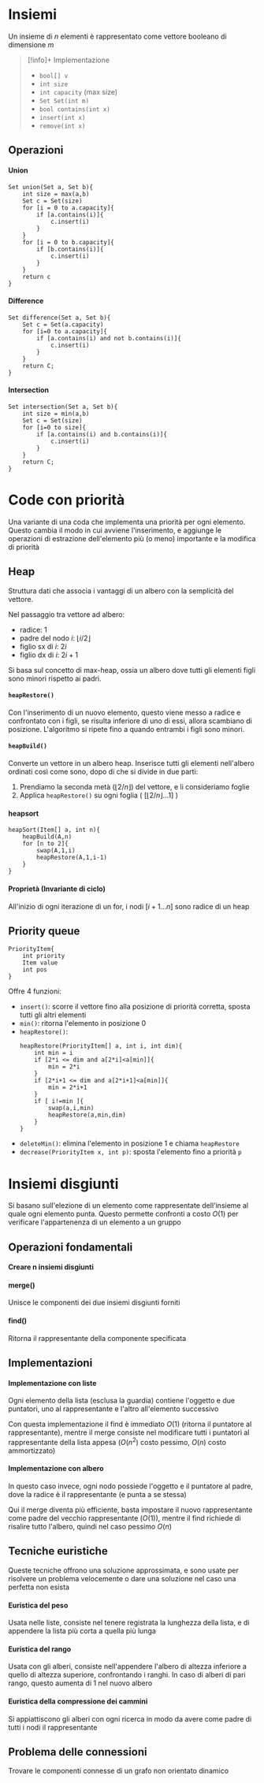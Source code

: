 # Insiemi
Un insieme di $n$ elementi è rappresentato come vettore booleano di dimensione $m$ 


> [!info]+ Implementazione
> - `bool[] v`
> - `int size`
> - `int capacity` (max size)
> - `Set Set(int m)`
> - `bool contains(int x)`
> - `insert(int x)`
> - `remove(int x)`

## Operazioni
#### Union
```
Set union(Set a, Set b){
	int size = max(a,b)
	Set c = Set(size)
	for [i = 0 to a.capacity]{
		if [a.contains(i)]{
			c.insert(i)
		}
	}
	for [i = 0 to b.capacity]{
		if [b.contains(i)]{
			c.insert(i)
		}
	}
	return c
}
```

#### Difference
```
Set difference(Set a, Set b){
	Set c = Set(a.capacity)
	for [i=0 to a.capacity]{
		if [a.contains(i) and not b.contains(i)]{
			c.insert(i)
		}
	}
	return C;
}
```

#### Intersection
```
Set intersection(Set a, Set b){
	int size = min(a,b)
	Set c = Set(size)
	for [i=0 to size]{
		if [a.contains(i) and b.contains(i)]{
			c.insert(i)
		}
	}
	return C;
}
```

# Code con priorità
Una variante di una coda che implementa una priorità per ogni elemento. Questo cambia il modo in cui avviene l'inserimento, e aggiunge le operazioni di estrazione dell'elemento più (o meno) importante e la modifica di priorità

## Heap
Struttura dati che associa i vantaggi di un albero con la semplicità del vettore.

Nel passaggio tra vettore ad albero:
- radice: 1
- padre del nodo $i$: $\lfloor i/2\rfloor$
- figlio sx di $i$: $2i$
- figlio dx di $i$: $2i+1$

Si basa sul concetto di max-heap, ossia un albero dove tutti gli elementi figli sono minori rispetto ai padri. 

#### `heapRestore()`
Con l'inserimento di un nuovo elemento, questo viene messo a radice e confrontato con i figli, se risulta inferiore di uno di essi, allora scambiano di posizione. L'algoritmo si ripete fino a quando entrambi i figli sono minori.

#### `heapBuild()`
Converte un vettore in un albero heap. Inserisce tutti gli elementi nell'albero ordinati così come sono, dopo di che si divide in due parti:
1. Prendiamo la seconda metà ($\lfloor2/n\rfloor$) del vettore, e li consideriamo foglie
2. Applica `heapRestore()` su ogni foglia ( \[$\lfloor2/n\rfloor...1$] )

#### heapsort
```
heapSort(Item[] a, int n){
	heapBuild(A,n)
	for [n to 2]{
		swap(A,1,i)
		heapRestore(A,1,i-1)
	}
}
```

#### Proprietà (Invariante di ciclo)
All'inizio di ogni iterazione di un for, i nodi \[$i+1...n$]  sono radice di un heap

## Priority queue
```
PriorityItem{
	int priority
	Item value
	int pos
}
```
Offre 4 funzioni:
- `insert()`: scorre il vettore fino alla posizione di priorità corretta, sposta tutti gli altri elementi
- `min()`: ritorna l'elemento in posizione 0
- `heapRestore()`:
	```
	heapRestore(PriorityItem[] a, int i, int dim){
		int min = i
		if [2*i <= dim and a[2*i]<a[min]]{
			min = 2*i
		}
		if [2*i+1 <= dim and a[2*i+1]<a[min]]{
			min = 2*i+1
		}
		if [ i!=min ]{
			swap(a,i,min)
			heapRestore(a,min,dim)
		}
	}
	```
- `deleteMin()`: elimina l'elemento in posizione 1 e chiama `heapRestore`
- `decrease(PriorityItem x, int p)`: sposta l'elemento fino a priorità `p` 

# Insiemi disgiunti
Si basano sull'elezione di un elemento come rappresentate dell'insieme al quale ogni elemento punta. Questo permette confronti a costo $O(1)$ per verificare l'appartenenza di un elemento a un gruppo
## Operazioni fondamentali
#### Creare n insiemi disgiunti
#### merge()
Unisce le componenti dei due insiemi disgiunti forniti
#### find()
Ritorna il rappresentante della componente specificata

## Implementazioni
#### Implementazione con liste
Ogni elemento della lista (esclusa la guardia) contiene l'oggetto e due puntatori, uno al rappresentante e l'altro all'elemento successivo

Con questa implementazione il find è immediato $O(1)$ (ritorna il puntatore al rappresentante), mentre il merge consiste nel modificare tutti i puntatori al rappresentante della lista appesa ($O(n^2)$ costo pessimo, $O(n)$ costo ammortizzato)
#### Implementazione con albero
In questo caso invece, ogni nodo possiede l'oggetto e il puntatore al padre, dove la radice è il rappresentante (e punta a se stessa)

Qui il merge diventa più efficiente, basta impostare il nuovo rappresentante come padre del vecchio rappresentante ($O(1)$), mentre il find richiede di risalire tutto l'albero, quindi nel caso pessimo $O(n)$
## Tecniche euristiche
Queste tecniche offrono una soluzione approssimata, e sono usate per risolvere un problema velocemente o dare una soluzione nel caso una perfetta non esista
#### Euristica del peso
Usata nelle liste, consiste nel tenere registrata la lunghezza della lista, e di appendere la lista più corta a quella più lunga 
#### Euristica del rango
Usata con gli alberi, consiste nell'appendere l'albero di altezza inferiore a quello di altezza superiore, confrontando i ranghi. In caso di alberi di pari rango, questo aumenta di $1$ nel nuovo albero
#### Euristica della compressione dei cammini
Si appiattiscono gli alberi con ogni ricerca in modo da avere come padre di tutti i nodi il rappresentante
## Problema delle connessioni
Trovare le componenti connesse di un grafo non orientato dinamico